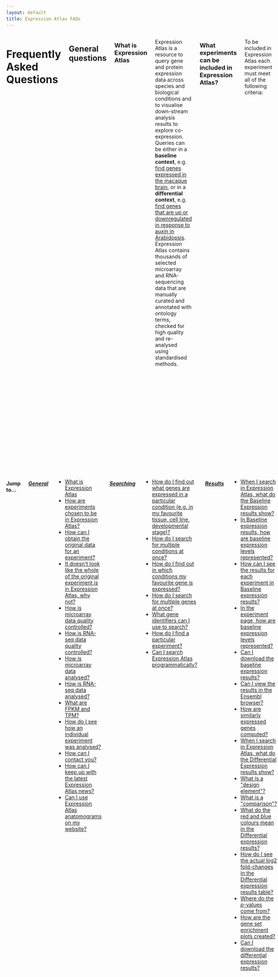 ```yaml
---
layout: default
title: Expression Atlas FAQs
---
```


<div class="columns small-10" markdown="1">

# Frequently Asked Questions

## General questions

### What is Expression Atlas

Expression Atlas is a resource to query gene and protein expression data across species and biological conditions and to visualise down-stream analysis results to explore co-expression. Queries can be either in a **baseline context**, e.g. <a href="https://www.ebi.ac.uk/gxa/search?organism=macaca%20mulatta&conditionQuery=%5B%7B%22value%22%3A%22brain%22%7D%5D" target="_blank">find genes expressed in the macaque brain</a>, or in a **differential context**, e.g. <a href="https://www.ebi.ac.uk/gxa/search?geneQuery=%5B%5D&organism=Arabidopsis%20thaliana&conditionQuery=%5B%7B%22value%22%3A%22auxin%22%7D%5D&ds=%7B%22kingdom%22%3A%5B%22plants%22%5D%7D#differential" target="_blank">find genes that are up or downregulated in response to auxin in Arabidopsis</a>. Expression Atlas contains thousands of selected microarray and RNA-sequencing data that are manually curated and annotated with ontology terms, checked for high quality and re-analysed using standardised methods.

### What experiments can be included in Expression Atlas?

To be included in Expression Atlas each experiment must meet all of the following criteria:

*   Experiment measures gene or protein expression
*   Raw data are available
*   All samples within the dataset belong to a single species
*   Samples come from non-bacterial species
*   The species genome is available through <a href="http://www.ensembl.org/index.html" target="_blank">Ensembl</a>
*   Annotations for microarray probes are available
*   Sufficient sample annotation is provided

Additionally, we employ several “softer” guidelines to determine whether or not an experiment is eligible for inclusion into Expression Atlas:

*   (differential): The experiment should have at least 2 experimental groups, with 3 biological replicates each and also have a clear control/reference group
*   (baseline): The experiment design does not involve any perturbations and the dataset should have at least 3 experimental groups with 3 biological replicates each
*   The experiment addresses a relevant biological question (is not technical or proof of principle study)
*   Experimental metadata are of high quality and confidence
*   The experimental design is not too complex (e.g. not too many factors) and allows for straightforward one-to-one comparisons

If an experiment is judged to be of particular interest and its inclusion in Expression Atlas is highly valuable for the community, we may decide to include it even if it fails some of the above guidelines. We also actively collaborate with several specialized initiatives such as the <a href="http://www.gramene.org/" target="_blank">Gramene</a> consortium and <a href="https://www.opentargets.org/" target="_blank">OpenTargets</a> and prioritize experiments that are of special interest to our partners. Please do not hesitate to <a href="https://www.ebi.ac.uk/support/gxa" target="_blank">contact our team</a> if you have any questions about how we select experiments for Expression Atlas or you wish to recommend a dataset(s) that you feel should be ingested and displayed in this resource.

### How can I obtain the original data for an experiment?

The original raw and processed data files for experiments in Expression Atlas can be found by viewing the experiment in <a href="https://www.ebi.ac.uk/arrayexpress" target="_blank">ArrayExpress</a>. On any **Experiment page**, e.g. <a href="https://www.ebi.ac.uk/gxa/experiments/E-MTAB-2770" target="_blank">RNA-seq of 934 human cancer cell lines from the Cancer Cell Line Encyclopedia</a> click on the ![array express button](assets/img/ae-logo.png) button in the **Resources** tab to view the experiment in ArrayExpress. The original submitted data files can be downloaded as zip archives, and sample annotation is available in MAGE-TAB format text files. See the online tutorial <a href="https://www.ebi.ac.uk/training/online/course/arrayexpress-discover-functional-genomics-data-qui/files-and-download" target="_blank"> ArrayExpress: Discover functional genomics data quickly and easily</a> for further information.

### It doesn't look like the whole of the original experiment is in Expression Atlas, why not?

We sometimes only include part of an experiment in Expression Atlas because (1) there are not sufficient replicates of all the sample groups within an experiment, or (2) the hybridization or sequencing was not of high enough quality. If there are still enough assays in the experiment after the removal of those with too few replicates or low quality then we continue processing the experiment for Expression Atlas.

### How is microarray data quality controlled?

Microarray data quality is assessed using the <a href="https://www.bioconductor.org/packages/release/bioc/html/arrayQualityMetrics.html" target="_blank">arrayQualityMetrics</a> package in <a href="https://www.r-project.org/" target="_blank">R</a>. Outlier arrays are detected using distance measures, boxplots, and MA plots. If an array is classed as an outlier by all three methods, it is excluded from further analysis. Please see the arrayQualityMetrics <a href="https://www.bioconductor.org/packages/release/bioc/vignettes/arrayQualityMetrics/inst/doc/arrayQualityMetrics.pdf" target="_blank">documentation</a> for more details on the methods used.

### How is RNA-seq data quality controlled?

RNA-seq reads are discarded based on several criteria. First, reads with quality scores less than Q10 are removed. Second, the reads are mapped against a contamination reference genome (_E. coli_ for animal data, fungal and microbial non-redundant reference for plants). Any reads that map to the contamination reference are removed. Third, reads with "uncalled" characters (i.e. "N"s) are discarded. Lastly, for paired-end libraries, any reads whose mate was lost in the previous three steps are also discarded. Please see the <a href="https://nunofonseca.github.io/irap/" target="_blank">iRAP</a> <a href="http://biorxiv.org/content/early/2014/06/06/005991" target="_blank">documentation</a> for more details on the methods used.

### How is microarray data analysed?

Raw single-channel microarray intensities are normalized using <a href="https://biostatistics.oxfordjournals.org/content/4/2/249.long" target="_blank">RMA</a> via the <a href="https://doi.org/10.1093/biostatistics/4.2.249" target="_blank">oligo</a> package from <a href="https://doi.org/10.1093/biostatistics/4.2.249" target="_blank">Bioconductor</a> ( <a href="https://www.affymetrix.com/" target="_blank">Affymetrix</a> data) or using quantile normalization via the <a href="https://www.bioconductor.org/packages/release/bioc/html/limma.html" target="_blank">limma</a> package (<a href="https://www.genomics.agilent.com/" target="_blank">Agilent</a> data). Two-channel <a href="https://www.genomics.agilent.com/" target="_blank">Agilent</a> data is normalized using LOESS via the <a href="https://www.bioconductor.org/packages/release/bioc/html/limma.html" target="_blank">limma</a> package. Pairwise comparisons are performed using a moderated _t_\-test for each gene using <a href="https://www.bioconductor.org/packages/release/bioc/html/limma.html" target="_blank">limma</a>.

### How is RNA-seq data analysed?

RNA-seq data is analysed using the <a href="https://nunofonseca.github.io/irap/" target="_blank">iRAP</a> pipeline. Quality-filtered reads are aligned to the latest version of the reference genome from <a href="https://www.ensembl.org/index.html" target="_blank">Ensembl</a> using <a href="https://genomebiology.biomedcentral.com/articles/10.1186/gb-2013-14-4-r36" target="_blank">TopHat2</a>. Raw counts (number of mapped reads summarized and aggregated over each gene) are generated using <a href="http://htseq.readthedocs.io/" target="_blank">htseq-count</a>. Then, FPKM (fragments per kilobase of exon model per million mapped reads) and TPM (transcripts per million) are calculated. Pairwise comparisons are performed using a conditioned test based on the negative binomial distribution, using <a href="https://www.bioconductor.org/packages/release/bioc/html/DESeq.html" target="_blank">DESeq</a>.

### What are FPKM and TPM?

FPKM (fragments per kilobase of exon model per million reads mapped) and TPM (transcripts per million) are the most common units reported to estimate gene expression based on RNA-seq data. Both units are calculated from the number of reads that mapped to each particular gene sequence and both units are calculated taking into account two important factors in RNA-seq:

1.  The number of reads from a gene depends on its length. One expects more reads to be produced from longer genes.
2.  The number of reads from a gene depends on the sequencing depth that is the total number of reads you sequenced. One expects more reads to be produced from the sample that has been sequenced to a greater depth.

FPKM (introduced by <a href="http://www.nature.com/nbt/journal/v28/n5/full/nbt.1621.html" target="_blank">Trapnell et al, 2010</a>) are calculated with the following formula:

![fpkm formula](assets/img/fpkm.png)

where _qi_ are raw counts (number of reads that mapped for each gene), _li_ is gene length and ![total number mapped reads</a>(assets/img/total-number-mapped-reads.png) is the total number of mapped reads. The interpretation of FPKM is that if you sequence your RNA sample again, you expect to see for gene _i_, _FPKMi_ reads divided by gene _i_ length over a thousand and divided by the total number of reads mapped over a million.

<a href="https://bmcbioinformatics.biomedcentral.com/articles/10.1186/1471-2105-12-323" target="_blank">Li and Dewey, 2011</a> introduced the unit TPM and <a href="https://arxiv.org/abs/1104.3889" target="_blank">Pachter, 2011</a> established the relationship between both units. It is possible to compute TPM from FPKM as follows:

![tpm formula](assets/img/tpm.png)

### How do I see how an individual experiment was analysed?

On any **Experiment page**, e.g.<a href="https://www.ebi.ac.uk/gxa/experiments/E-MTAB-2809" target="_blank">RNA-seq of coding RNA of eight barley tissues from different developmental stages</a> you can see a breakdown of the analysis steps from raw data to the results you see in Expression Atlas by selecting the _Experiment design_ or _Supplemmentary information_ tab on the top of the experiment section.

### How can I contact you?

If you have any questions, problems or suggestions we would love to hear from you. You may reach us through <a href="https://www.ebi.ac.uk/support/gxa" target="_blank">the EBI Support & feedback form.</a>

### How can I keep up with the latest Expression Atlas news?

If you would like to stay up-to-date with news about our latest releases and developments, please subscribe to the <a href="https://listserver.ebi.ac.uk/mailman/listinfo/arrayexpress-atlas" target="_blank">Expression Atlas mailing list</a>.

### Can I use Expression Atlas anatomograms on my website?

Yes! The anatomical diagrams (anatomograms) that you see alongside the baseline data are available from <a href="https://github.com/gxa/anatomogram/" target="_blank">GitHub</a>. The anatomograms are licenced under <a href="https://creativecommons.org/licenses/by/4.0/" target="_blank">Creative Commons Attribution (CC BY)</a>; if you’d like to use them, all we ask is that you attribute <a href="https://www.ebi.ac.uk/gxa" target="_blank">Expression Atlas</a> when you do.

## Searching

### How do I find out what genes are expressed in a particular condition (e.g. in my favourite tissue, cell line, developmental stage)?

Use the **Condition query** search box on the <a href="https://www.ebi.ac.uk/gxa" target="_blank">home page</a> to search for the condition you are interested in e.g. <a href="https://www.ebi.ac.uk/gxa/search?conditionQuery=%5B%7B%22value%22%3A%22kidney%22%7D%5D" target="_blank">kidney</a>. Click on **Show anatomogram** in the top left corner if you want to see the corresponding anatomogram for each of the species displayed. Your query is expanded using the Experimental Factor Ontology <a href="https://www.ebi.ac.uk/efo/" target="_blank">(EFO)</a>, so that this search will also returns matching synonyms and child terms of <a href="https://www.ebi.ac.uk/ols/search?q=kidney&submit1=1&ontology=efo" target="_blank">kidney</a> in EFO. You will see both baseline expression and differential expression results in the condition (organism part in our example) you searched for.

Select one experiment from the Baseline multi-experiment page (e.g. <a href="https://www.ebi.ac.uk/gxa/experiments/E-MTAB-5214" target="_blank">GTEx</a>) to see the results in that particular experiment. Use the _Select_ button under **Organism parts** on the left sidebar to find <a href="https://www.ebi.ac.uk/gxa/experiments/E-MTAB-5214/Results?specific=true&geneQuery=%255B%255D&filterFactors=%257B%2522ORGANISM_PART%2522%253A%255B%2522cortex%2520of%2520kidney%2522%255D%257D&cutoff=%257B%2522value%2522%253A0.5%257D&unit=%2522TPM%2522" target="_blank">what genes are expressed in kidney in GTEx</a>.

### How do I search for multiple conditions at once?

Use the **Condition query** search box on the <a href="https://www.ebi.ac.uk/gxa" target="_blank">home page</a> to search for as many conditions as you want. You will need to type each condition, click enter and when you are done, just search. For example, searching with ![liver and heart](assets/img/liver-heart.png) will find <a href="https://www.ebi.ac.uk/gxa/search?conditionQuery=%5B%7B%22value%22%3A%22liver%22%7D%2C%7B%22value%22%3A%22heart%22%7D%5D" target="_blank"> all experiments in which both liver and heart are studied as well as the ones analysing either liver or heart</a>.

### How do I find out in which conditions my favourite gene is expressed?

Use the **Gene query** search box on the <a href="https://www.ebi.ac.uk/gxa" target="_blank">home page</a> to search for your favourite gene (e.g. <a href="https://www.ebi.ac.uk/gxa/search?geneQuery=%5B%7B%22value%22%3A%22SFTPC%22%2C%22category%22%3A%22symbol%22%7D%5D" target="_blank">SFTPC</a>). Click on **Show anatomogram** in the top left corner if you want to see the corresponding anatomogram for each of the species displayed. You will see **Baseline expression** results in different conditions (e.g. organism part, cell line, cell type, developmental stage) and **Differential expression** results for biologically meaningful pairwise comparisons.

Select one experiment from the **Baseline expression** results (e.g. <a href="https://www.ebi.ac.uk/gxa/experiments/E-MTAB-5214" target="_blank">GTEx</a>) to see the results in that particular experiment. Use the **Gene query** box (e.g. SFTPC in our example) to find <a href="https://www.ebi.ac.uk/gxa/experiments/E-MTAB-5214/Results?specific=true&geneQuery=%255B%257B%2522value%2522%253A%2522SFTPC%2522%252C%2522category%2522%253A%2522symbol%2522%257D%255D&filterFactors=%257B%257D&cutoff=%257B%2522value%2522%253A0.5%257D&unit=%2522TPM%2522" target="_blank">in which tissues from GTEx gene SFTPC is expressed</a>.

### How do I search for multiple genes at once?

Use the **Gene query** search box on the <a href="https://www.ebi.ac.uk/gxa" target="_blank">home page</a> to search for as many genes as you want. You will need to type each gene, click enter and when you are done, just search.

### What gene identifiers can I use to search?

You may use the following identifiers to search using the **Gene query** box:

*   Gene name symbol, e.g. <a href="https://www.ebi.ac.uk/gxa/search?geneQuery=%5B%7B%22value%22%3A%22SFTPC%22%7D%5D" target="_blank">SFTPC</a>
*   <a href="https://www.ensembl.org/index.html" target="_blank">Ensembl</a> gene ID, e.g. <a href="https://www.ebi.ac.uk/gxa/genes/ENSG00000168484" target="_blank">ENSG00000168484</a>
*   <a href="https://www.uniprot.org/" target="_blank">UniProt</a> ID, e.g. <a href="https://www.ebi.ac.uk/gxa/genesets/O14777" target="_blank">O14777</a>
*   <a href="https://www.ebi.ac.uk/interpro/" target="_blank">Interpro</a> ID, e.g. <a href="https://www.ebi.ac.uk/gxa/genesets/IPR001729" target="_blank">IPR001729</a>
*   <a href="http://www.geneontology.org/" target="_blank">Gene Ontology</a> ID, e.g. <a href="https://www.ebi.ac.uk/gxa/genesets/GO:0007585" target="_blank">GO:0007585</a>
*   <a href="http://www.geneontology.org/" target="_blank">Gene Ontology</a> term, e.g. <a href="https://www.ebi.ac.uk/gxa/search?geneQuery=%5B%7B%22value%22%3A%22respiratory%20gaseous%20exchange%22%7D%5D" target="_blank">respiratory gaseous exchange</a>

### How do I find a particular experiment?

You can easily see all experiments in Expression Atlas by clicking in **All experiments** on the <a href="https://www.ebi.ac.uk/gxa" target="_blank">home page</a>. You can narrow down the list of experiments by selecting Baseline or Differential in the first column at the bottom of the table. You can also select Plants or Animal and Fungi experiments (using the second column), experiments from a particular organism (fifth column) or experiments involving a particular variable (sixth column). Click on the Experiment title to see the experiment in Expression Atlas.

If you know the <a href="https://www.ebi.ac.uk/arrayexpress" target="_blank">ArrayExpress</a> accession of the experiment you want to see (e.g. <a href="https://www.ebi.ac.uk/arrayexpress/experiments/E-MTAB-4202/" target="_blank">E-MTAB-4202</a> ), you can link to the experiment in Expression Atlas using the following format: `https://www.ebi.ac.uk/gxa/experiments/**<ArrayExpress accession>**`

e.g. <a href="https://www.ebi.ac.uk/gxa/experiments/E-MTAB-4202" target="_blank">https://www.ebi.ac.uk/gxa/experiments/E-MTAB-4202</a>

### Are there any alternative ways of searching in Atlas?

It's best if you contact us and we will be able to advise you on your specific use case.

In the meantime, you can construct queries using URLs like the ones in the table below. Please be aware that the format of these URLs is subject to change. If your queries stop working, please check back here for the latest standard or get in touch with us through <a href="https://www.ebi.ac.uk/support/gxa" target="_blank">the EBI Support & feedback form.</a>

Query

URL

In what conditions is <a href="https://www.ebi.ac.uk/gxa/genes/ENSG00000066279" target="_blank">ASPM</a> differentially expressed?

https://www.ebi.ac.uk/gxa/search?geneQuery=\[{"value":"ASPM"}\]#differential

What genes are differentially expressed in cancer?

https://www.ebi.ac.uk/gxa/search?conditionQuery=\[{"value":"cancer"}\]#differential

Show me comparisons where <a href="https://www.ebi.ac.uk/interpro/entry/IPR007087" target="_blank">zinc finger</a> genes are differentially expressed in mice.

https://www.ebi.ac.uk/gxa/search?geneQuery=%5B%7B%22value%22%3A%22zinc%20finger%22%7D%5D&organism=Mus%20musculus#differential

## Results

### When I search in Expression Atlas, what do the Baseline Expression results show?

If you search for a particular gene (e.g. **CFHR2**), the **Baseline Expression** results will display all organisms and conditions in which CFHR2 is expressed above the default minimum expression level of 0.5 FPKM or 0.5 TPM.

By default, we display expression data for different tissues, e.g <a href="https://www.ebi.ac.uk/gxa/search?geneQuery=%5B%7B%22value%22%3A%22CFHR2%22%2C%20%22category%22%3A%22symbol%22%7D%5D" target="_blank">in which tissues is CFHR2 expressed?</a> but you can also use the filters to find gene expression in other conditions, such as <a href="https://www.ebi.ac.uk/gxa/genes/ENSMUSG00000033898?bs=%7B%22mus%20musculus%22%3A%5B%22CELL_TYPE%22%5D%7D&ds=%7B%22kingdom%22%3A%5B%22animals%22%5D%7D#baseline" target="_blank">in which mouse cell types is CFHR2 expressed?</a>

If you search for a particular condition (e. g. <a href="https://www.ebi.ac.uk/gxa/search?conditionQuery=%5B%7B%22value%22%3A%22liver%22%7D%5D#baseline)" target="_blank">liver</a>), in the **Baseline Expression** results you will see all organisms and experiments matching your search.

### In Baseline expression results, how are baseline expression levels represented?

In **Baseline expression** results you will see one heatmap per species. Each heatmap shows, for each species, all conditions (columns) and all experiments (rows) that matched your search. Expression levels are displayed in the heatmap in five different colours:

1.  Grey box: expression level is below cutoff (0.5 FPKM or 0.5 TPM)
2.  Light blue box: expression level is low (between 0.5 to 10 FPKM or 0.5 to 10 TPM)
3.  Medium blue box: expression level is medium (between 11 to 1000 FPKM or 11 to 1000 TPM)
4.  Dark blue box: expression level is high (more than 1000 FPKM or more than 1000 TPM)
5.  White box: there is no data available

### How can I see the results for each experiment in Baseline expression results?

Each Baseline expression experiment in Expression Atlas has its own **Experiment page**, e.g. <a href="https://www.ebi.ac.uk/gxa/experiments/E-MTAB-4344" target="_blank">Strand-specific RNA-seq of 13 human tissues from Michael Snyder's lab for the ENCODE project</a> where you can see a heatmap showing the 50 most specifically expressed genes across all conditions studied.

You can further refine the query by narrowing the search to a particular gene (e.g. <a href="https://www.ebi.ac.uk/gxa/experiments/E-MTAB-4344/Results?specific=true&geneQuery=%255B%257B%2522value%2522%253A%2522Ctrb1%2522%252C%2522category%2522%253A%2522symbol%2522%257D%255D&filterFactors=%257B%257D&cutoff=%257B%2522value%2522%253A0.5%257D&unit=%2522TPM%2522" target="_blank">CTRB1</a>), or gene sets (e.g. <a href="https://www.ebi.ac.uk/gxa/experiments/E-MTAB-4344/Results?specific=true&geneQuery=%255B%257B%2522value%2522%253A%2522CELA3A%2522%252C%2522category%2522%253A%2522symbol%2522%257D%252C%257B%2522value%2522%253A%2522CELA3B%2522%252C%2522category%2522%253A%2522symbol%2522%257D%252C%257B%2522value%2522%253A%2522CTRB1%2522%252C%2522category%2522%253A%2522symbol%2522%257D%252C%257B%2522value%2522%253A%2522CTRB2%2522%252C%2522category%2522%253A%2522symbol%2522%257D%252C%257B%2522value%2522%253A%2522PRSS1%2522%252C%2522category%2522%253A%2522symbol%2522%257D%252C%257B%2522value%2522%253A%2522PRSS2%2522%252C%2522category%2522%253A%2522symbol%2522%257D%255D&filterFactors=%257B%257D&cutoff=%257B%2522value%2522%253A0.5%257D&unit=%2522TPM%2522" target="_blank">CELA3A, CELA3B, CTRB1, CTRB2, PRSS1, PRSS2</a>), or by limiting which organism parts are searched over (e.g. <a href="https://www.ebi.ac.uk/gxa/experiments/E-MTAB-4344/Results?specific=true&geneQuery=%255B%255D&filterFactors=%257B%2522ORGANISM_PART%2522%253A%255B%2522pancreas%2522%255D%257D&cutoff=%257B%2522value%2522%253A0.5%257D&unit=%2522TPM%2522" target="_blank">genes specifically expressed in pancreas</a>).

### In the experiment page, how are baseline expression levels represented?

In the Experiment page, e.g. <a href="https://www.ebi.ac.uk/gxa/experiments/E-MTAB-552" target="_blank">Transcription profiling by high throughput sequencing of different potato tissues (genotype RH89-039-16)</a>expression levels are represented in one heatmap that shows gene expression levels for the 50 most specifically expressed genes (rows) across all conditions studied in the experiment selected (columns).

Expression levels are displayed in the heatmap by colour intensity, according to the gradient bar above the heatmap. Hover the mouse above a cell to show a tooltip with the numerical values corresponding to each colour.

### Can I download the baseline expression results?

Yes, click on the ![Download All Results button](assets/img/download-all-results-button.png) button above the heatmap to download the data corresponding to your query. For example, if you select 'flower' in the **Organism part** box, use the **Download all results** button to download expression data for the <a href="https://www.ebi.ac.uk/gxa/experiments/E-MTAB-552/Results?specific=true&geneQuery=%255B%255D&filterFactors=%257B%2522ORGANISM_PART%2522%253A%255B%2522flower%2522%252C%2522stamen%2522%255D%257D&cutoff=%257B%2522value%2522%253A0.5%257D&unit=%2522TPM%2522" target="_blank"> subset of genes specifically expressed in flower</a> in tab-delimited format with no ordering.

On the other hand, by clicking on the _Downloads tab_ of the experiment page you will download expression data for all genes and all conditions studied in the experiment.

### Can I view the results in the Ensembl browser?

Yes, you can. From the heatmap of the Experiment page, e.g. <a href="" target="_blank">Baseline expression from transcriptional profiling of zebrafish developmental stages</a>(/gxa/experiments/E-ERAD-475) just select a gene (e.g. **SNORD61**) and a condition, developmental stage in that particular experiment (e.g. **gastrula 50%-epiboly**) and click on the ![Ensembl Genome Browser](assets/img/ensembl-genome-browser-button.png) button in the left of the heatmap. You will see <a href="https://www.ensembl.org/Danio_rerio/Location/View?g=ENSDARG00000083171;r=14:31520436-31520513;t=ENSDART00000116362;text=;time=1504707519" target="_blank"> gene expression value for gene SNORD61 in developmental stage gastrula 50%-epiboly in the context of the genomic location of SNORD61</a>.

For plant experiments, e.g. <a href="https://www.ebi.ac.uk/gxa/experiments/E-GEOD-55482" target="_blank">Transcriptomes for hybrids (F1s) between 18 Arabidopsis thaliana parents of the Multiparent Advanced Generation Inter-Cross (MAGIC) genetic mapping resource</a> you can also use the ![Gramene Genome Browser](assets/img/gramene-genome-browser-button.png) button to see, for example, <a href="http://ensembl.gramene.org/Arabidopsis_thaliana/Location/View?g=AT2G27380;r=2:11713411-11715774;t=AT2G27380.1;time=1484746364" target="_blank"> gene expression value for gene EPR1 in ecotype Sf-2 x Can-0 in the context of the genomic location of EPR1</a>.

For experiments performed in _Caenorhabditis elegans_ or in _Schistosoma mansoni_ such as <a href="https://www.ebi.ac.uk/gxa/experiments/E-MTAB-451" target="_blank">RNA-Seq of Schistosoma mansoni (flatworms) larva and adult individuals at different life-stages</a> you can see the results using the ![WormBase Genome Browser](assets/img/wormbase-genome-browser-button.png) button.

### How are similarly expressed genes computed?

Similarly expressed genes across conditions in baseline experiments (e.g. tissues, developmental stages) are shown where available. They are computed on per-experiment basis, for experiments with three or more conditions. The method for estimating them involves two steps. The first one involves k-means clustering (for all possible values of k, capped to 100) of the expression of each gene across (e.g.) tissues. The second step compares the clusters on a gene-to-gene basis and outputs a ranked list of genes with decreasing similarity of expression patterns for each gene. The top 50 similarly expressed genes can be explored on our interface. Lowly expressed genes are filtered out from the calculation. The method has been implemented within the Bioconductor package <a href="https://bioconductor.org/packages/devel/bioc/html/clusterSeq.html" target="_blank">ClusterSeq</a>.

### When I search in Expression Atlas, what do the Differential Expression results show?

If you search for a particular gene (e.g. **CFHR2**), in the **Differential expression** results you will see <a href="https://www.ebi.ac.uk/gxa/search?geneQuery=%5B%7B%22value%22%3A%22CFHR2%22%7D%5D#differential" target="_blank">all comparisons in all species in which CFHR2 is differentially expressed</a> (absolute value of log2 fold-change > 1 and adjusted p-value < 0.05). Comparisons in which gene CFHR2 is differentially expressed are ordered so the one with the largest absolute value of log2 fold-change is at the top. If gene CFHR2 has identical log2 fold-change in several comparisons, then the one with the lower adjusted _p_\-value goes first.

If you search for a particular condition (e. g. **liver**), in the **Differential expression** results you will see <a href="https://www.ebi.ac.uk/gxa/search?conditionQuery=%5B%7B%22value%22%3A%22liver%22%7D%5D#differential" target="_blank">all comparisons in all species that matched your search</a>. When several genes show differential expression you will see one row per each gene and comparison. Comparisons are ordered following the same criteria as explained before.

In both cases, you can narrow down the results displayed using the filters in the left where you can select a particular species (e.g. Mus musculus), experimental variable (e.g. compound) to see which comparisons involve the treatment of liver with a compound in mouse.

Click on the Comparison name (e.g. <a href="https://www.ebi.ac.uk/gxa/experiments/E-MTAB-2445?geneQuery=ENSMUSG00000026839&queryFactorValues=g1_g5&specific=false" target="_blank">'CCl4; 1.6 gram per kilogram' at '24 hour' vs 'none' at '0 hour'</a>) to find out more information about a particular gene-comparison combination. In microarray experiments, some genes may be targeted by more than one probe set. The table in the **Differential expression** results shows the values for the probe set with the largest absolute log2 fold-change. You can see details of all probe sets for a given gene on the Experiment page. For example, <a href="https://www.ebi.ac.uk/gxa/experiments/E-MTAB-2445/Results?specific=true&geneQuery=%255B%257B%2522value%2522%253A%2522Car3%2522%252C%2522category%2522%253A%2522symbol%2522%257D%255D&filterFactors=%257B%257D&cutoff=%257B%2522foldChange%2522%253A1%252C%2522pValue%2522%253A0.05%257D&regulation=%2522UP_DOWN%2522" target="_blank">gene Car3 is represented by 4 probe sets</a> in the experiment <a href="https://www.ebi.ac.uk/gxa/experiments/E-MTAB-2445" target="_blank">Transcriptional responses in liver upon acute CCl4 intoxication</a>.

### What is a "design element"?

On microarray experiment pages, you will see the **design element** name alongside the gene name. A design element is also known as a probe or probe set. This is the oligonucleotide probe (or group thereof) on the microarray that targets that gene.

### What is a "comparison"?

A **comparison** is where two groups of samples are compared in a differential expression experiment. An example of a comparison is <a href="https://www.ebi.ac.uk/gxa/experiments/E-GEOD-31138/Results" target="_blank">'breast cancer' _vs._ 'normal'</a>.

For each gene, the mean expression level of the **test** group (e.g. breast cancer) is compared with the mean expression level of the **reference** group (e.normal), and a statistical test is performed to decide whether the two means are significantly different.

### What do the red and blue colours mean in the Differential expression results?

Let's search for the condition <a href="https://www.ebi.ac.uk/gxa/search?conditionQuery=%5B%7B%22value%22%3A%22breast%20cancer%22%7D%5D#differential" target="_blank">breast cancer in a differential context</a>. A red box indicates that the gene is **up-regulated** in the test condition while a blue box means that the gene is **down-regulated** in the test condition. The colour intensity of filled boxes in the table represents how large the log2 fold-change is for each gene. The larger the log2 fold-change, the more intense the red or blue colour.

The two bars above the Differential expression results table show the red and blue colour intensities for the **top 50** genes shown on the page. The colour intensities represent the log2 fold-changes for the genes shown.

### How do I see the actual log2 fold-changes in the Differential expression results table?

Click on the ![Display Log2 Fold-Change button](assets/img/display-log2-fc.png) button to the top left corner of the table to see the numerical values of the log2 fold-change per each gene in each comparison.

### Where do the _p_\-values come from?

In a microarray experiment, each gene's mean expression level in the **test** group is compared with its mean expression level in the **reference** group using a moderated _t_\-test. This is done using the <a href="https://www.bioconductor.org/packages/2.13/bioc/html/limma.html" target="_blank">limma</a> package from <a href="https://www.bioconductor.org/" target="_blank">Bioconductor</a>.

In an RNA-seq experiment, each gene's mean expression level in the **test** group is compared with its mean expression level in the **reference** group using a conditioned test based on the negative binomial distribution, analogous to Fisher's exact test. This is done using the <a href="https://www.bioconductor.org/packages/2.13/bioc/html/DESeq.html" target="_blank">DESeq</a> package in <a href="https://www.bioconductor.org/" target="_blank">Bioconductor</a>.

Because the same test is done on thousands of genes at once, _p_\-values are adjusted for **multiple testing** using the <a href="https://www.jstor.org/stable/2346101" target="_blank">Benjamini and Hochberg (1995)</a> false discovery rate (FDR) correction. This is what is meant by **adjusted _p_\-value**.

### How are the gene set enrichment plots created?

Gene set enrichment analysis is performed using the <a href="https://www.bioconductor.org/packages/release/bioc/html/piano.html" target="_blank">Piano</a> package from <a href="https://www.bioconductor.org/" target="_blank">Bioconductor</a>. For each comparison, enrichment of terms from <a href="http://www.geneontology.org/" target="_blank">GO</a>, <a href="https://www.ebi.ac.uk/interpro/" target="_blank">InterPro</a>, and <a href="http://www.reactome.org/" target="_blank">Reactome</a> is tested for within the set of differentially expressed genes, using a variation on <a href="https://en.wikipedia.org/wiki/Fisher%27s_exact_test" target="_blank">Fisher's exact test</a>. Gene set enrichment plots are only shown when statistically significant enrichment of terms was detected. This means that for some experiments, the menu will not display plots for all three of the aforementioned resources.

### Can I download the differential expression results?

Yes, click on the ![Download All Results button](assets/img/download-all-results-button.png) button above the heatmap to download the data corresponding to your query. For example, in <a href="https://www.ebi.ac.uk/gxa/experiments/E-GEOD-73131" target="_blank">Transcription profiling by array of pancreatic islets from Sgpp2 knockout mice after high fat diet</a> if you select just one comparison, e.g. 'high fat diet' vs 'normal' in 'Sgpp2 knockout' from the **Comparison** box and click Apply, by clicking on the **Download all results** button you will download <a href="https://www.ebi.ac.uk/gxa/experiments/E-GEOD-73131/Results?specific=true&geneQuery=%255B%255D&filterFactors=%257B%2522COMPARISON_NAME%2522%253A%255B%2522%27high%2520fat%2520diet%27%2520vs%2520%27normal%27%2520in%2520%27Sgpp2%2520knockout%27%2522%255D%257D&cutoff=%257B%2522foldChange%2522%253A1%252C%2522pValue%2522%253A0.05%257D&regulation=%2522UP_DOWN%2522" target="_blank"> expression data for the subset of genes differentially expressed in that particular comparison</a> in tab-delimited format with no ordering.

On the other hand, by clicking on the _Downloads_ tab of the experiment page you will download expression data for all genes in all comparisons studied in the experiment.
</div>

<div class="columns small-2" markdown="1">

#### Jump to...

##### [General](#general-questions)

*   [What is Expression Atlas](#what-is-expression-atlas)
*   [How are experiments chosen to be in Expression Atlas?](#what-experiments-can-be-included-in-expression-atlas)
*   [How can I obtain the original data for an experiment?](#how-can-i-obtain-the-original-data-for-an-experiment)
*   [It doesn't look like the whole of the original experiment is in Expression Atlas, why not?](#it-doesnt-look-like-the-whole-of-the-original-experiment-is-in-expression-atlas-why-not)
*   [How is microarray data quality controlled?](#how-is-microarray-data-quality-controlled)
*   [How is RNA-seq data quality controlled?](#how-is-RNA-seq-data-quality-controlled)
*   [How is microarray data analysed?](#how-is-microarray-data-analysed)
*   [How is RNA-seq data analysed?](#how-is-rna-seq-data-analysed)
*   [What are FPKM and TPM?](#what-are-fpkm-and-tpm)
*   [How do I see how an individual experiment was analysed?](#how-do-i-see-how-an-individual-experiment-was-analysed)
*   [How can I contact you?](#how-can-i-contact-you)
*   [How can I keep up with the latest Expression Atlas news?](#how-can-i-keep-up-with-the-latest-expression-atlas-news)
*   [Can I use Expression Atlas anatomograms on my website?](#can-i-use-expression-atlas-anatomograms-on-my-website)

##### [Searching](#searching)

*   [How do I find out what genes are expressed in a particular condition (e.g. in my favourite tissue, cell line, developmental stage)?](#how-do-i-find-out-what-genes-are-expressed-in-a-particular-condition-eg-in-my-favourite-tissue-cell-line-developmental-stage)
*   [How do I search for multiple conditions at once?](#how-do-i-search-for-multiple-conditions-at-once)
*   [How do I find out in which conditions my favourite gene is expressed?](#how-do-i-find-out-in-which-conditions-my-favourite-gene-is-expressed)
*   [How do I search for multiple genes at once?](#how-do-i-search-for-multiple-genes-at-once)
*   [What gene identifiers can I use to search?](#what-gene-identifiers-can-i-use-to-search)
*   [How do I find a particular experiment?](#how-do-i-find-a-particular-experiment)
*   [Can I search Expression Atlas programmatically?](#are-there-any-alternative-ways-of-searching-in-atlas)

##### [Results](#results)

*   [When I search in Expression Atlas, what do the Baseline Expression results show?](#when-i-search-in-expression-atlas-what-do-the-baseline-expression-results-show)
*   [In Baseline expression results, how are baseline expression levels represented?](#in-baseline-expression-results-how-are-baseline-expression-levels-represented)
*   [How can I see the results for each experiment in Baseline expression results?](#how-can-i-see-the-results-for-each-experiment-in-baseline-expression-results)
*   [In the experiment page, how are baseline expression levels represented?](#in-the-experiment-page-how-are-baseline-expression-levels-represented)
*   [Can I download the baseline expression results?](#can-i-download-the-baseline-expression-results)
*   [Can I view the results in the Ensembl browser?](#can-i-view-the-results-in-the-ensembl-browser)
*   [How are similarly expressed genes computed?](#how-are-similarly-expressed-genes-computed)
*   [When I search in Expression Atlas, what do the Differential Expression results show?](#when-i-search-in-expression-atlas-what-do-the-differential-expression-results-show)
*   [What is a "design element"?](#what-is-a-design-element)
*   [What is a "comparison"?](#what-is-a-comparison)
*   [What do the red and blue colours mean in the Differential expression results?](#what-do-the-red-and-blue-colours-mean-in-the-differential-expression-results)
*   [How do I see the actual log2 fold-changes in the Differential expression results table?](#how-do-i-see-the-actual-log2-fold-changes-in-the-differential-expression-results-table)
*   [Where do the _p_\-values come from?](#where-do-the-p-values-come-from)
*   [How are the gene set enrichment plots created?](#how-are-the-gene-set-enrichment-plots-created)
*   [Can I download the differential expression results?](#can-i-download-the-differential-expression-results)
</div>
